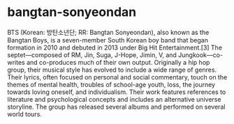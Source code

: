 # bangtan-sonyeondan

BTS (Korean: 방탄소년단; RR: Bangtan Sonyeondan), also known as the Bangtan Boys, is a seven-member South Korean boy band that began formation in 2010 and debuted in 2013 under Big Hit Entertainment.[3] The septet—composed of RM, Jin, Suga, J-Hope, Jimin, V, and Jungkook—co-writes and co-produces much of their own output. Originally a hip hop group, their musical style has evolved to include a wide range of genres. Their lyrics, often focused on personal and social commentary, touch on the themes of mental health, troubles of school-age youth, loss, the journey towards loving oneself, and individualism. Their work features references to literature and psychological concepts and includes an alternative universe storyline. The group has released several albums and performed on several world tours.
